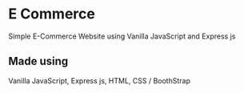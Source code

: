 # E Commerce
Simple E-Commerce Website using Vanilla JavaScript and Express js

## Made using 
Vanilla JavaScript, Express js, HTML, CSS / BoothStrap
